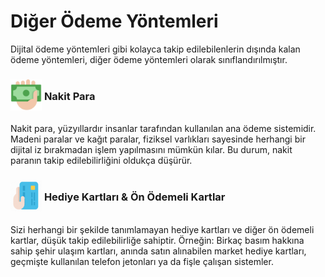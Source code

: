 <!-- NOTLAR
 - Tablo eklemeyi unutmayın 
 - Uygun görseller eklemeyi unutmayın.
 - İçerik kuralları ve ekleme yapmak sayfalarını ziyaret edebilirsiniz -->

# Diğer Ödeme Yöntemleri

Dijital ödeme yöntemleri gibi kolayca takip edilebilenlerin dışında kalan ödeme yöntemleri, diğer ödeme yöntemleri olarak sınıflandırılmıştır. 

### <span style="display: inline-block; vertical-align: middle;"><img src="docs/images/nakit.png" alt="localsend" style="width: 50px; height: 50px;"> </span> <span style="display: inline-block; vertical-align: middle;"> Nakit Para

Nakit para, yüzyıllardır insanlar tarafından kullanılan ana ödeme sistemidir. Madeni paralar ve kağıt paralar, fiziksel varlıkları sayesinde herhangi bir dijital iz bırakmadan işlem yapılmasını mümkün kılar. Bu durum, nakit paranın takip edilebilirliğini oldukça düşürür.

### <span style="display: inline-block; vertical-align: middle;"><img src="docs/images/kart.png" alt="localsend" style="width: 50px; height: 50px;"> </span> <span style="display: inline-block; vertical-align: middle;"> Hediye Kartları & Ön Ödemeli Kartlar

Sizi herhangi bir şekilde tanımlamayan hediye kartları ve diğer ön ödemeli kartlar, düşük takip edilebilirliğe sahiptir. Örneğin: Birkaç basım hakkına sahip şehir ulaşım kartları, anında satın alınabilen market hediye kartları, geçmişte kullanılan telefon jetonları ya da fişle çalışan sistemler.